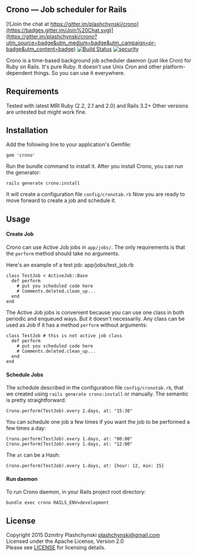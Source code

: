 Crono — Job scheduler for Rails
------------------------

[![Join the chat at https://gitter.im/plashchynski/crono](https://badges.gitter.im/Join%20Chat.svg)](https://gitter.im/plashchynski/crono?utm_source=badge&utm_medium=badge&utm_campaign=pr-badge&utm_content=badge)
[![Build Status](https://travis-ci.org/plashchynski/crono.svg?branch=master)](https://travis-ci.org/plashchynski/crono)
[![security](https://hakiri.io/github/plashchynski/crono/master.svg)](https://hakiri.io/github/plashchynski/crono/master)

Crono is a time-based background job scheduler daemon (just like Cron) for Ruby on Rails. It's pure Ruby. It doesn't use Unix Cron and other platform-dependent things. So you can use it everywhere.


## Requirements

Tested with latest MRI Ruby (2.2, 2.1 and 2.0) and Rails 3.2+
Other versions are untested but might work fine.


## Installation

Add the following line to your application's Gemfile:

    gem 'crono'

Run the bundle command to install it.
After you install Crono, you can run the generator:

    rails generate crono:install

It will create a configuration file `config/cronotab.rb`
Now you are ready to move forward to create a job and schedule it.


## Usage

#### Create Job

Crono can use Active Job jobs in `app/jobs/`. The only requirements is that the `perform` method should take no arguments.

Here's an example of a test job:
app/jobs/test_job.rb

    class TestJob < ActiveJob::Base
      def perform
        # put you scheduled code here
        # Comments.deleted.clean_up...
      end
    end

The Active Job jobs is convenient because you can use one class in both periodic and enqueued ways. But it doesn't necessarily. Any class can be used as Job if it has a method `perform` without arguments:

    class TestJob # this is not active job class
      def perform
        # put you scheduled code here
        # Comments.deleted.clean_up...
      end
    end


#### Schedule Jobs

The schedule described in the configuration file `config/cronotab.rb`, that we created using `rails generate crono:install` or manually. The semantic is pretty straightforward:

    Crono.perform(TestJob).every 2.days, at: "15:30"

You can schedule one job a few times if you want the job to be performed a few times a day:

    Crono.perform(TestJob).every 1.days, at: "00:00"
    Crono.perform(TestJob).every 1.days, at: "12:00"

The `at` can be a Hash:

    Crono.perform(TestJob).every 1.days, at: {hour: 12, min: 15}


#### Run daemon

To run Crono daemon, in your Rails project root directory:

    bundle exec crono RAILS_ENV=development


## License

Copyright 2015 Dzmitry Plashchynski <plashchynski@gmail.com>  
Licensed under the Apache License, Version 2.0  
Please see [LICENSE](https://github.com/plashchynski/crono/blob/master/LICENSE) for licensing details.